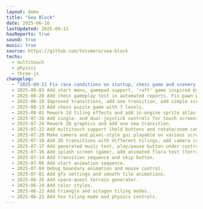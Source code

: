 ```yaml
---
layout: demo
title: "Sea Block"
date: 2025-06-16
lastUpdated: 2025-09-11
hasReports: true
sound: true
music: true
source: https://github.com/tessmero/sea-block
techs:
  - multitouch
  - physics
  - three-js
changelog:
  - "2025-09-11 Fix race conditions on startup, chess game and scenery not resetting, inactive gamepad devices interfering, camera jumping on toggling settings menu"
  - 2025-09-03 Add start menu, gamepad support, 'raft' game inspired by Scrap Mechanic.
  - 2025-08-20 Add chess gameplay test in automated reports. Fix pawn placement bug.
  - 2025-08-19 Improved transitions, add one transition, add simple scenery for chess levels
  - 2025-08-13 Add chess puzzle game with 7 levels.
  - 2025-08-01 Rework 2d tiling effects and add in-engine sprite atlas viewer.
  - 2025-07-28 Add single- and dual-joystick controls for touch screens
  - 2025-07-24 Rework 2D graphics and add one new transition.
  - 2025-07-22 Add multitouch support (hold buttons and rotate/zoom camera simultaniously).
  - 2025-07-20 Make camera and pixel-style gui playable on various screens.
  - 2025-07-18 Add 2D transitions with different tilings, add camera control with WASD/arrow keys.
  - 2025-07-17 Add generated music test, play/pause button under controls.
  - 2025-07-16 Add splash screen (game), add animated flora test (terrain generator), add tile inspector (game), fix "paste style" button.
  - 2025-07-14 Add transition sequence and skip button.
  - 2025-07-06 Add start animation sequence.
  - 2025-07-04 Debug boundary animation and mouse control.
  - 2025-07-01 Add gfx settings and smooth tile animations.
  - 2025-06-26 Add space-quest terrain generator.
  - 2025-06-24 Add color styles.
  - 2025-06-22 Add triangle and octagon tiling modes.
  - 2025-06-21 Add hex tiling mode and physics controls.
---
```



